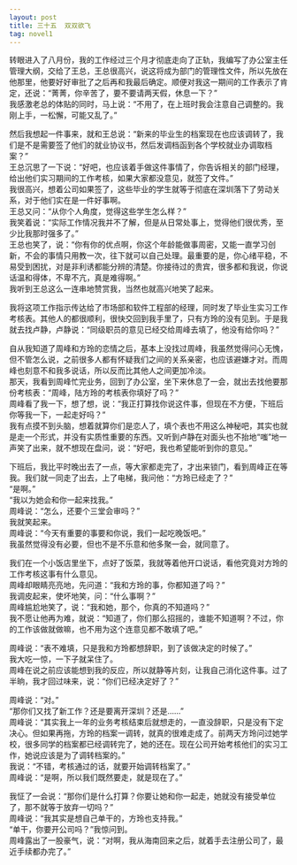 ```yaml
---
layout: post
title: 三十五  双双欲飞
tag: novel1
---
```


转眼进入了八月份，我的工作经过三个月才彻底走向了正轨，我编写了办公室主任管理大纲，交给了王总，王总很高兴，说这将成为部门的管理性文件，所以先放在他那里，他要好好审批了之后再和我最后确定。顺便对我这一期间的工作表示了肯定，还说：“菁菁，你辛苦了，要不要请两天假，休息一下？”<br />
我感激老总的体贴的同时，马上说：“不用了，在上班时我会注意自己调整的。我刚上手，一松懈，可能又乱了。”

然后我想起一件事来，就和王总说：“新来的毕业生的档案现在也应该调转了，我们是不是需要签了他们的就业协议书，然后发调档函到各个学校就业办调取档案？”<br />
王总沉思了一下说：“好吧，也应该着手做这件事情了，你告诉相关的部门经理，给出他们实习期间的工作考核，如果大家都没意见，就签了文件。”<br />
我很高兴，想着公司如果签了，这些毕业的学生就等于彻底在深圳落下了劳动关系，对于他们实在是一件好事啊。<br />
王总又问：“从你个人角度，觉得这些学生怎么样？”<br />
我笑着说：“实际工作情况我并不了解，但是从日常处事上，觉得他们很优秀，至少比我那时强多了。”<br />
王总也笑了，说：“你有你的优点啊，你这个年龄能做事周密，又能一直学习创新，不会的事情只用教一次，往下就可以自己处理。最重要的是，你心绪平稳，不易受到困扰，对是非利诱都能分辨的清楚。你接待过的贵宾，很多都和我说，你说话温和得体，不卑不亢，真是难得啊。”<br />
我听到王总这么一连串地赞赏我，当然也就高兴地笑了起来。

我将这项工作指示传达给了市场部和软件工程部的经理，同时发了毕业生实习工作考核表。其他人的都很顺利，很快交回到我手里了，只有方玲的没有见到。于是我就去找卢静，卢静说：“同级职员的意见已经交给周峰去填了，他没有给你吗？”

自从我知道了周峰和方玲的恋情之后，基本上没找过周峰，我虽然觉得问心无愧，但不管怎么说，之前很多人都有怀疑我们之间的关系亲密，也应该避嫌才对。而周峰也刻意不和我多说话，所以反而比其他人之间更加冷淡。<br />
那天，我看到周峰忙完业务，回到了办公室，坐下来休息了一会，就出去找他要那份考核表：“周峰，陆方玲的考核表你填好了吗？”<br />
周峰看了我一下，想了想，说：“我正打算找你说这件事，但现在不方便，下班后你等我一下，一起走好吗？”<br />
我有点摸不到头脑，想着就算你们是恋人了，填个表也不用这么神秘吧，其实也就是走一个形式，并没有实质性重要的东西。又听到卢静在对面头也不抬地“嗤”地一声笑了出来，就不想现在盘问，说：“好吧，我也希望能听到你的意见。”

下班后，我比平时晚出去了一点，等大家都走完了，才出来锁门，看到周峰正在等我。我们就一同走了出去，上了电梯，我问他：“方玲已经走了？”<br />
“是啊。” <br />
“我以为她会和你一起来找我。”<br />
周峰说：“怎么，还要个三堂会审吗？”<br />
我就笑起来。<br />
周峰说：“今天有重要的事要和你说，我们一起吃晚饭吧。”<br />
我虽然觉得没有必要，但也不是不乐意和他多聚一会，就同意了。

我们在一个小饭店里坐下，点好了饭菜，我就等着他开口说话，看他究竟对方玲的工作考核这事有什么意见。<br />
周峰却眼睛亮亮地，先问道：“我和方玲的事，你都知道了吗？”<br />
我调皮起来，使坏地笑，问：“什么事啊？”<br />
周峰尴尬地笑了，说：“我和她，那个，你真的不知道吗？”<br />
我不愿让他再为难，就说：“知道了，你们那么招摇的，谁能不知道啊？不过，你的工作该做就做嘛，也不用为这个连意见都不敢填了吧。”

周峰说：“表不难填，只是我和方玲都想辞职，到了该做决定的时候了。”<br />
我大吃一惊，一下子就呆住了。<br />
周峰在说之前应该能想到我的反应，所以就静等片刻，让我自己消化这件事。过了半晌，我才回过味来，说：“你们已经决定好了？”

周峰说：“对。”<br />
“那你们又找了新工作？还是要离开深圳？还是……”<br />
周峰说：“其实我上一年的业务考核结束后就想走的，一直没辞职，只是没有下定决心。但如果再拖，方玲的档案一调转，就真的很难走成了。前两天方玲问过她学校，很多同学的档案都已经调转完了，她的还在。现在公司开始考核他们的实习工作，她说应该是为了调转档案的。”<br />
我说：“不错，考核通过的话，就要开始调转档案了。”<br />
周峰说：“是啊，所以我们既然要走，就是现在了。”

我怔了一会说：“那你们是什么打算？你要让她和你一起走，她就没有接受单位了，那不就等于放弃一切吗？”<br />
周峰说：“我其实是想自己单干的，方玲也支持我。”<br />
“单干，你要开公司吗？”我惊问到。<br />
周峰露出了一股豪气，说：“对啊，我从海南回来之后，就着手去注册公司了，最近手续都办完了。”
